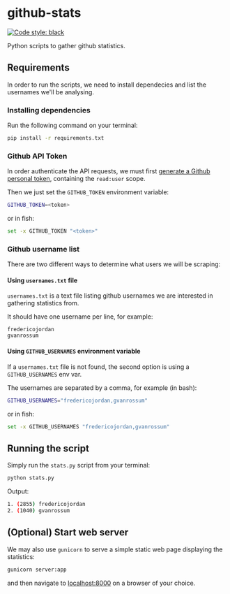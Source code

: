 # github-stats
[![Code style: black](https://img.shields.io/badge/code%20style-black-000000.svg)](https://github.com/psf/black)

Python scripts to gather github statistics.

## Requirements

In order to run the scripts, we need to install dependecies and list the usernames we'll be analysing.

### Installing dependencies

Run the following command on your terminal:

```sh
pip install -r requirements.txt
```

### Github API Token

In order authenticate the API requests, we must first [generate a Github personal token](https://github.com/settings/tokens),
containing the `read:user` scope.

Then we just set the `GITHUB_TOKEN` environment variable:

```sh
GITHUB_TOKEN=<token>
```

or in fish:

```sh
set -x GITHUB_TOKEN "<token>"
```

### Github username list

There are two different ways to determine what users we will be scraping:

#### Using `usernames.txt` file

`usernames.txt` is a text file listing github usernames we are interested in gathering statistics from.

It should have one username per line, for example:

```
fredericojordan
gvanrossum
```

#### Using `GITHUB_USERNAMES` environment variable

If a `usernames.txt` file is not found, the second option is using a `GITHUB_USERNAMES` env var.

The usernames are separated by a comma, for example (in bash):

```sh
GITHUB_USERNAMES="fredericojordan,gvanrossum"
```

or in fish:

```sh
set -x GITHUB_USERNAMES "fredericojordan,gvanrossum"
```

## Running the script

Simply run the `stats.py` script from your terminal:

```sh
python stats.py
```

Output:

```sh
1. (2855) fredericojordan
2. (1040) gvanrossum
```

## (Optional) Start web server

We may also use `gunicorn` to serve a simple static web page displaying the statistics:

```sh
gunicorn server:app
```

and then navigate to [localhost:8000](http://localhost:8000) on a browser of your choice.
